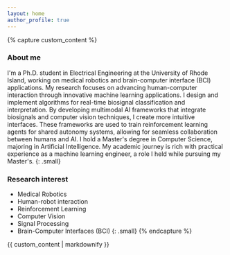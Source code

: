```yaml
---
layout: home
author_profile: true
---
```


{% capture custom_content %}
### About me
I'm a Ph.D. student in Electrical Engineering at the University of Rhode Island, working on medical robotics and brain-computer interface (BCI) applications. My research focuses on advancing human-computer interaction through innovative machine learning applications. I design and implement algorithms for real-time biosignal classification and interpretation. By developing multimodal AI frameworks that integrate biosignals and computer vision techniques, I create more intuitive interfaces. These frameworks are used to train reinforcement learning agents for shared autonomy systems, allowing for seamless collaboration between humans and AI. I hold a Master's degree in Computer Science, majoring in Artificial Intelligence. My academic journey is rich with practical experience as a machine learning engineer, a role I held while pursuing my Master's.
{: .small}

### Research interest
- Medical Robotics
- Human-robot interaction
- Reinforcement Learning
- Computer Vision
- Signal Processing
- Brain-Computer Interfaces (BCI)
{: .small}
{% endcapture %}

{{ custom_content | markdownify }}